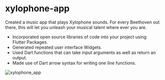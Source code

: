 # xylophone-app
Created a music app that plays Xylophone sounds. For every Beethoven out there, this will let you unleash your musical talent where ever you are. 

- Incorporated open source libraries of code into your project using Flutter Packages.
- Generated repeated user interface Widgets.
- Used Dart functions that can take input arguments as well as return an output.
- Made use of Dart arrow syntax for writing one line functions.

![xylophone_app](https://user-images.githubusercontent.com/55046063/173177623-b6b06caf-aaab-4d76-a855-1e59d23612ab.jpg)
